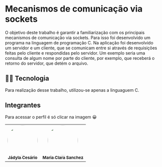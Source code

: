 # Mecanismos de comunicação via sockets
O objetivo deste trabalho é garantir a familiarização com os principais
mecanismos de comunicação via sockets. Para isso foi desenvolvido um programa
na linguagem de programação C.
Na aplicação foi desenvolvido um servidor e um cliente, que se comunicam
entre si através de requisições feitas pelo cliente e respondidas pelo servidor. Um
exemplo seria uma consulta de algum nome por parte do cliente, por exemplo, que
receberá o retorno do servidor, que detém o arquivo.

## :woman_technologist:	 Tecnologia
Para realização desse trabalho, utilizou-se apenas a linguaguem C.

## Integrantes
Para acessar o perfil é só clicar na imagem :grinning:	
<table align="center">
  <tr>
	<td  align="center"><a  href="https://github.com/Jadyla"><img  style="border-radius: 50%;"  src="https://avatars.githubusercontent.com/u/89875948?v=4"  width="100px;"  alt=""/><br /><sub><b>Jádyla Cesário</b></sub></a><br />
	</td>
    <td align="center"><a href="https://github.com/MariaClaraSanchez"><img style="border-radius: 50%;" src="https://avatars.githubusercontent.com/u/57421273?v=4" width="100px;" alt=""/><br /><sub><b>Maria Clara Sanchez</b></sub></a><br />
</td>
</table>
